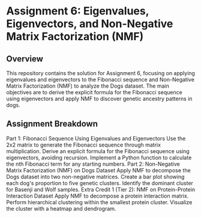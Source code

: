 # Assignment 6: Eigenvalues, Eigenvectors, and Non-Negative Matrix Factorization (NMF)
## Overview
This repository contains the solution for Assignment 6, focusing on applying eigenvalues and eigenvectors to the Fibonacci sequence and Non-Negative Matrix Factorization (NMF) to analyze the Dogs dataset. The main objectives are to derive the explicit formula for the Fibonacci sequence using eigenvectors and apply NMF to discover genetic ancestry patterns in dogs.

## Assignment Breakdown
Part 1: Fibonacci Sequence Using Eigenvalues and Eigenvectors
Use the 2x2 matrix to generate the Fibonacci sequence through matrix multiplication.
Derive an explicit formula for the Fibonacci sequence using eigenvectors, avoiding recursion.
Implement a Python function to calculate the nth Fibonacci term for any starting numbers.
Part 2: Non-Negative Matrix Factorization (NMF) on Dogs Dataset
Apply NMF to decompose the Dogs dataset into two non-negative matrices.
Create a bar plot showing each dog's proportion to five genetic clusters.
Identify the dominant cluster for Basenji and Wolf samples.
Extra Credit 1 (Tier 2): NMF on Protein-Protein Interaction Dataset
Apply NMF to decompose a protein interaction matrix.
Perform hierarchical clustering within the smallest protein cluster.
Visualize the cluster with a heatmap and dendrogram.

